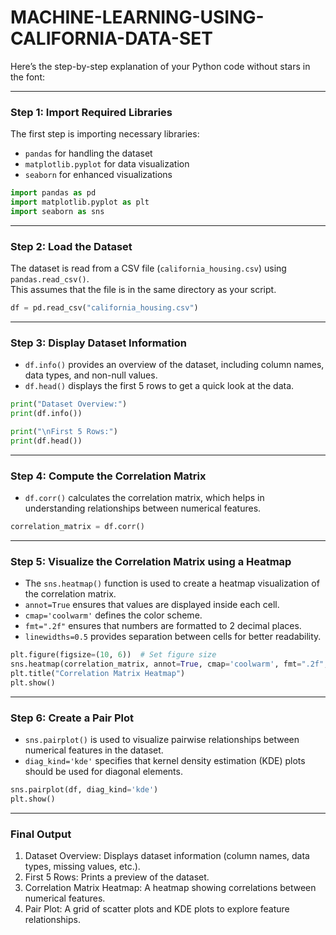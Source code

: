 # MACHINE-LEARNING-USING-CALIFORNIA-DATA-SET
Here’s the step-by-step explanation of your Python code without stars in the font:  

---

### Step 1: Import Required Libraries  
The first step is importing necessary libraries:  
- `pandas` for handling the dataset  
- `matplotlib.pyplot` for data visualization  
- `seaborn` for enhanced visualizations  

```python
import pandas as pd
import matplotlib.pyplot as plt
import seaborn as sns
```

---

### Step 2: Load the Dataset  
The dataset is read from a CSV file (`california_housing.csv`) using `pandas.read_csv()`.  
This assumes that the file is in the same directory as your script.  

```python
df = pd.read_csv("california_housing.csv")
```

---

### Step 3: Display Dataset Information  
- `df.info()` provides an overview of the dataset, including column names, data types, and non-null values.  
- `df.head()` displays the first 5 rows to get a quick look at the data.  

```python
print("Dataset Overview:")
print(df.info())

print("\nFirst 5 Rows:")
print(df.head())
```

---

### Step 4: Compute the Correlation Matrix  
- `df.corr()` calculates the correlation matrix, which helps in understanding relationships between numerical features.  

```python
correlation_matrix = df.corr()
```

---

### Step 5: Visualize the Correlation Matrix using a Heatmap  
- The `sns.heatmap()` function is used to create a heatmap visualization of the correlation matrix.  
- `annot=True` ensures that values are displayed inside each cell.  
- `cmap='coolwarm'` defines the color scheme.  
- `fmt=".2f"` ensures that numbers are formatted to 2 decimal places.  
- `linewidths=0.5` provides separation between cells for better readability.  

```python
plt.figure(figsize=(10, 6))  # Set figure size
sns.heatmap(correlation_matrix, annot=True, cmap='coolwarm', fmt=".2f", linewidths=0.5)
plt.title("Correlation Matrix Heatmap")
plt.show()
```

---

### Step 6: Create a Pair Plot  
- `sns.pairplot()` is used to visualize pairwise relationships between numerical features in the dataset.  
- `diag_kind='kde'` specifies that kernel density estimation (KDE) plots should be used for diagonal elements.  

```python
sns.pairplot(df, diag_kind='kde')
plt.show()
```

---

### Final Output  
1. Dataset Overview: Displays dataset information (column names, data types, missing values, etc.).  
2. First 5 Rows: Prints a preview of the dataset.  
3. Correlation Matrix Heatmap: A heatmap showing correlations between numerical features.  
4. Pair Plot: A grid of scatter plots and KDE plots to explore feature relationships.  

